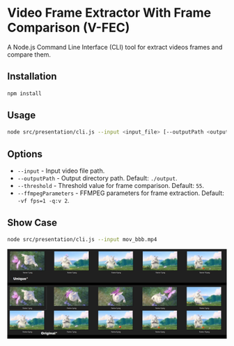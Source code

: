 # Video Frame Extractor With Frame Comparison (V-FEC)

A Node.js Command Line Interface (CLI) tool for extract videos frames and compare them.

## Installation

```bash
npm install
```

## Usage

```bash
node src/presentation/cli.js --input <input_file> [--outputPath <output_directory>] [--threshold <threshold>] [--ffmpegParameters <ffmpeg_parameters>]
```

## Options

- `--input` - Input video file path.
- `--outputPath` - Output directory path. Default: `./output`.
- `--threshold` - Threshold value for frame comparison. Default: `55`.
- `--ffmpegParameters` - FFMPEG parameters for frame extraction. Default: `-vf fps=1 -q:v 2`.

## Show Case


```bash
node src/presentation/cli.js --input mov_bbb.mp4
```

<img src="./Diff.png">


